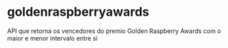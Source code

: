 # goldenraspberryawards
API que retorna os vencedores do premio Golden Raspberry Awards com o maior e menor intervalo entre si
